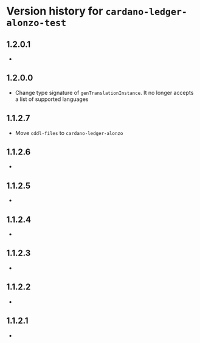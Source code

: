 # Version history for `cardano-ledger-alonzo-test`

## 1.2.0.1

*

## 1.2.0.0

* Change type signature of `genTranslationInstance`. It no longer accepts a list of
  supported languages

## 1.1.2.7

* Move `cddl-files` to `cardano-ledger-alonzo`

## 1.1.2.6

*

## 1.1.2.5

*

## 1.1.2.4

*

## 1.1.2.3

*

## 1.1.2.2

*

## 1.1.2.1

*

